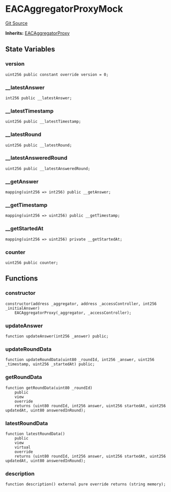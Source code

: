 # EACAggregatorProxyMock
[Git Source](https://github.com/larrythecucumber321/protocol/blob/3222eb21fbb20ddd3d3fa2233072dfa96ea3e340/contracts/plugins/mocks/EACAggregatorProxyMock.sol)

**Inherits:**
[EACAggregatorProxy](/src/contracts/plugins/mocks/EACAggregatorProxyMock.sol/contract.EACAggregatorProxy.md)


## State Variables
### version

```solidity
uint256 public constant override version = 0;
```


### __latestAnswer

```solidity
int256 public __latestAnswer;
```


### __latestTimestamp

```solidity
uint256 public __latestTimestamp;
```


### __latestRound

```solidity
uint256 public __latestRound;
```


### __latestAnsweredRound

```solidity
uint256 public __latestAnsweredRound;
```


### __getAnswer

```solidity
mapping(uint256 => int256) public __getAnswer;
```


### __getTimestamp

```solidity
mapping(uint256 => uint256) public __getTimestamp;
```


### __getStartedAt

```solidity
mapping(uint256 => uint256) private __getStartedAt;
```


### counter

```solidity
uint256 public counter;
```


## Functions
### constructor


```solidity
constructor(address _aggregator, address _accessController, int256 _initialAnswer)
    EACAggregatorProxy(_aggregator, _accessController);
```

### updateAnswer


```solidity
function updateAnswer(int256 _answer) public;
```

### updateRoundData


```solidity
function updateRoundData(uint80 _roundId, int256 _answer, uint256 _timestamp, uint256 _startedAt) public;
```

### getRoundData


```solidity
function getRoundData(uint80 _roundId)
    public
    view
    override
    returns (uint80 roundId, int256 answer, uint256 startedAt, uint256 updatedAt, uint80 answeredInRound);
```

### latestRoundData


```solidity
function latestRoundData()
    public
    view
    virtual
    override
    returns (uint80 roundId, int256 answer, uint256 startedAt, uint256 updatedAt, uint80 answeredInRound);
```

### description


```solidity
function description() external pure override returns (string memory);
```

